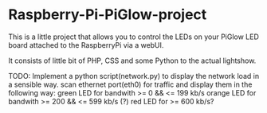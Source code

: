 Raspberry-Pi-PiGlow-project
===========================

This is a little project that allows you to control the LEDs on your PiGlow LED board attached to the RaspberryPi via a webUI.

It consists of little bit of PHP, CSS and some Python to the actual lightshow. 

TODO:
Implement a python script(network.py) to display the network load in a sensible way. scan ethernet port(eth0) for traffic and display them in the following way:
green LED for bandwith >= 0 && <= 199 kb/s
orange LED for bandwith >=  200 && <= 599 kb/s (?)
red LED for >= 600 kb/s? 
